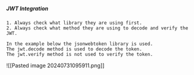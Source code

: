 ##### JWT Integration
```
1. Always check what library they are using first.
2. Always check what method they are using to decode and verify the JWT.

In the example below the jsonwebtoken library is used.
The jwt.decode method is used to decode the token.
The jwt.verify method is not used to verify the token.
```
![[Pasted image 20240731095911.png]]